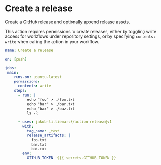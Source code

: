 # Create a release
Create a GitHub release and optionally append release assets.

This action requires permissions to create releases, either by toggling write access for workflows under repository settings, or by specifying `contents: write` when calling the action in your workflow.

```yml
name: Create a release

on: [push]

jobs:
 main:
    runs-on: ubuntu-latest
    permissions:
      contents: write
    steps:
      - run: |
          echo "foo" > ./foo.txt
          echo "bar" > ./bar.txt
          echo "bax" > ./baz.txt
          ls -R

      - uses: jakob-lilliemarck/action-release@v1
        with:
          tag_name: _test
          release_artifacts: |
            foo.txt
            bar.txt
            baz.txt
        env:
          GITHUB_TOKEN: ${{ secrets.GITHUB_TOKEN }}
```